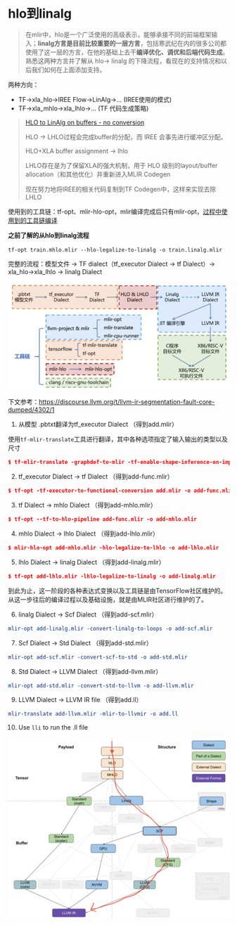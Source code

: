 # hlo到linalg

> 在mlir中，hlo是一个广泛使用的高级表示，能够承接不同的前端框架输入；**linalg方言是目前比较重要的一层方言**，包括寒武纪在内的很多公司都使用了这一层的方言，在他的基础上去干**编译优化、调优和后端代码生成**。熟悉这两种方言并了解从 hlo→ linalg 的下降流程，看现在的支持情况和以后我们如何在上面添加支持。

两种方向：

- TF→xla_hlo→IREE Flow→LinAlg→... (IREE使用的模式)
- TF→xla_mhlo→xla_lhlo→... (TF 代码生成策略)

> [HLO to LinAlg on buffers - no conversion](https://github.com/iree-org/iree/issues/2011#top)
>
> HLO → LHLO过程会完成buffer的分配，而 IREE 会事先进行缓冲区分配。
>
> HLO+XLA buffer assignment → lhlo
>
> LHLO存在是为了保留XLA的强大机制，用于 HLO 级别的layout/buffer allocation（和其他优化）并重新进入MLIR Codegen
>
> 现在努力地将IREE的相关代码复制到TF Codegen中，这样来实现去除LHLO

使用到的工具链：tf-opt、mlir-hlo-opt，mlir编译完成后只有mlir-opt，[过程中使用到的工具链编译](codegen工具链)

**之前了解的从hlo到linalg流程**

`tf-opt train.mhlo.mlir --hlo-legalize-to-linalg -o train.linalg.mlir`






完整的流程：模型文件 → TF dialect（tf_executor Dialect → tf Dialect）→ xla_hlo→xla_lhlo → linalg Dialect

![img](./img_hlo2linalg/1251718-20210923060706363-1852351942.png)

下文参考：https://discourse.llvm.org/t/llvm-ir-segmentation-fault-core-dumped/4302/1

1. 从模型 .pbtxt翻译为tf_executor Dialect （得到add.mlir）

 使用`tf-mlir-translate`工具进行翻译，其中各种选项指定了输入输出的类型以及尺寸

```cmake
$ tf-mlir-translate -graphdef-to-mlir -tf-enable-shape-inference-on-import=false add.pbtxt -tf-input-arrays=input0,input1 -tf-input-data-types=DT_INT32,DT_INT32 -tf-input-shapes=10:10 -tf-output-arrays=Add -o add.mlir
```

2. tf_executor Dialect → tf Dialect  （得到add-func.mlir）

```cmake
$ tf-opt -tf-executor-to-functional-conversion add.mlir -o add-func.mlir
```

3. tf Dialect → mhlo Dialect   （得到add-mhlo.mlir）

```cmake
$ tf-opt --tf-to-hlo-pipeline add-func.mlir -o add-mhlo.mlir
```

4. mhlo Dialect → lhlo Dialect     （得到add-lhlo.mlir）

```cmake
$ mlir-hlo-opt add-mhlo.mlir -hlo-legalize-to-lhlo -o add-lhlo.mlir
```

5. lhlo Dialect → linalg Dialect       （得到add-linalg.mlir）

```cmake
$ tf-opt add-lhlo.mlir -lhlo-legalize-to-linalg -o add-linalg.mlir
```

到此为止，这一阶段的各种表达式变换以及工具链是由TensorFlow社区维护的。从这一步往后的编译过程以及基础设施，就是由MLIR社区进行维护的了。

6. linalg Dialect → Scf Dialect    （得到add-scf.mlir）

```cmake
mlir-opt add-linalg.mlir -convert-linalg-to-loops -o add-scf.mlir
```

7. Scf Dialect → Std Dialect     （得到add-std.mlir）

```cmake
mlir-opt add-scf.mlir -convert-scf-to-std -o add-std.mlir
```

8. Std Dialect → LLVM Dialect    （得到add-llvm.mlir）

```cmake
mlir-opt add-std.mlir -convert-std-to-llvm -o add-llvm.mlir
```

9. LLVM Dialect → LLVM IR file      （得到add.ll）

```cmake
mlir-translate add-llvm.mlir -mlir-to-llvmir -o add.ll
```

10. Use `lli` to run the .ll file



![3](./img_hlo2linalg/3-7236750.png)



